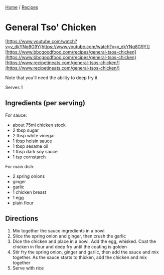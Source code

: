 [Home](../README.md) / [Recipes](README.md)

# General Tso' Chicken

[https://www.youtube.com/watch?v=v_dkYNq8G9Y(https://www.youtube.com/watch?v=v_dkYNq8G9Y)]
[https://www.bbcgoodfood.com/recipes/general-tsos-chicken](https://www.bbcgoodfood.com/recipes/general-tsos-chicken)
[https://www.recipetineats.com/general-tsos-chicken/](https://www.recipetineats.com/general-tsos-chicken/)

Note that you'll need the ability to deep fry it

Serves 1

## Ingredients (per serving)

For sauce:
- about 75ml chicken stock
- 2 tbsp sugar
- 2 tbsp white vinegar
- 1 tbsp hoisin sauce
- 1 tbsp sesame oil
- 1 tbsp dark soy sauce
- 1 tsp cornstarch

For main dish:
- 2 spring onions
- ginger
- garlic
- 1 chicken breast
- 1 egg
- plain flour

## Directions
1. Mix together the sauce ingredients in a bowl
1. Slice the spring onion and ginger, then crush the garlic
1. Dice the chicken and place in a bowl.  Add the egg, whisked.  Coat the chicken in flour and deep fry until the coating is golden
1. Stir fry the spring onion, ginger and garlic, then add the sauce and mix together.  As the sauce starts to thicken, add the chicken and mix together
1. Serve with rice
